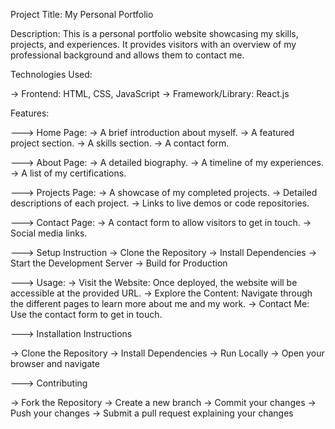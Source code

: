 Project Title: My Personal Portfolio

Description:
This is a personal portfolio website showcasing my skills, projects, and experiences. It provides visitors with an overview of my professional background and allows them to contact me.

Technologies Used:

-> Frontend: HTML, CSS, JavaScript
-> Framework/Library: React.js


Features:

---> Home Page:
-> A brief introduction about myself.
-> A featured project section.
-> A skills section.
-> A contact form.

---> About Page:
-> A detailed biography.
-> A timeline of my experiences.
-> A list of my certifications.

---> Projects Page:
-> A showcase of my completed projects.
-> Detailed descriptions of each project.
-> Links to live demos or code repositories.

---> Contact Page:
-> A contact form to allow visitors to get in touch.
-> Social media links.

---> Setup Instruction
-> Clone the Repository
-> Install Dependencies
-> Start the Development Server
-> Build for Production

---> Usage:
-> Visit the Website: Once deployed, the website will be accessible at the provided URL.
-> Explore the Content: Navigate through the different pages to learn more about me and my work.
-> Contact Me: Use the contact form to get in touch.

---> Installation Instructions

-> Clone the Repository
-> Install Dependencies
-> Run Locally
-> Open your browser and navigate

---> Contributing

-> Fork the Repository
-> Create a new branch
-> Commit your changes
-> Push your changes
-> Submit a pull request explaining your changes
